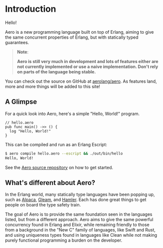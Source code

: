 # Introduction

Hello!

Aero is a new programming language built on top of Erlang, aiming to give the
same concurrent properties of Erlang, but with statically typed guarantees.

> **Note**:
>
> **Aero is still very much in development and lots of features either are not
> currently implemented or use a naive implementation. Don't rely on parts of
> the language being stable.**

You can check out the source on GitHub at
[aerolang/aero](https://github.com/aerolang/aero). As features land, more and
more things will be added to this site!

## A Glimpse

For a quick look into Aero, here's a simple "Hello, World!" program.

```aero
// hello.aero
pub func main() ->> () {
  log "Hello, World!"
}
```

This can be compiled and run as an Erlang Escript:

```sh
$ aero compile hello.aero --escript && ./out/bin/hello
Hello, World!
```

See the [Aero source repository](https://github.com/aerolang/aero) on how to get
started.

## What's different about Aero?

In the Erlang world, many statically type languages have been popping up, such
as [Alpaca](https://github.com/alpaca-lang/alpaca),
[Gleam](https://github.com/gleam-lang/gleam),
and [Hamler](https://github.com/hamler-lang/hamler). Each has done great things
to get people on board the type safety train.

The goal of Aero is to provide the same foundation seen in the languages listed,
but from a different approach. Aero aims to give the same powerful concurrency
found in Erlang and Elixir, while remaining friendly to those from a background
in the "New C" family of languages, like Swift and Rust, and using uniqueness
types found in languages like Clean while not making purely functional
programming a burden on the developer.
